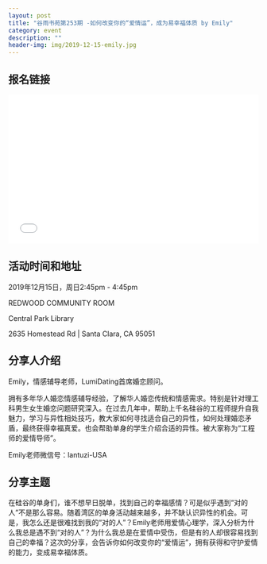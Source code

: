 ```yaml
---
layout: post
title: "谷雨书苑第253期 -如何改变你的“爱情运”，成为易幸福体质 by Emily"
category: event
description: ""
header-img: img/2019-12-15-emily.jpg
---
```


## 报名链接
<div style="width:100%; text-align:left;" ><iframe src="//eventbrite.com/tickets-external?eid=84569087417&ref=etckt" frameborder="0" height="300" width="100%" vspace="0" hspace="0" marginheight="5" marginwidth="5" scrolling="auto" allowtransparency="true"></iframe></div>

## 活动时间和地址
2019年12月15日，周日2:45pm - 4:45pm

REDWOOD COMMUNITY ROOM

Central Park Library

2635 Homestead Rd | Santa Clara, CA 95051


## 分享人介绍
Emily，情感辅导老师，LumiDating首席婚恋顾问。

拥有多年华人婚恋情感辅导经验，了解华人婚恋传统和情感需求。特别是针对理工科男生女生婚恋问题研究深入。在过去几年中，帮助上千名硅谷的工程师提升自我魅力，学习与异性相处技巧，教大家如何寻找适合自己的异性，如何处理婚恋矛盾，最终获得幸福真爱。也会帮助单身的学生介绍合适的异性。被大家称为“工程师的爱情导师”。

Emily老师微信号：lantuzi-USA

## 分享主题
在硅谷的单身们，谁不想早日脱单，找到自己的幸福感情？可是似乎遇到“对的人”不是那么容易。随着湾区的单身活动越来越多，并不缺认识异性的机会。可是，我怎么还是很难找到我的“对的人”？Emily老师用爱情心理学，深入分析为什么我总是遇不到“对的人”？为什么我总是在爱情中受伤，但是有的⼈却很容易找到⾃⼰的幸福？这次的分享，会告诉你如何改变你的“爱情运”，拥有获得和守护爱情的能⼒，变成易幸福体质。
